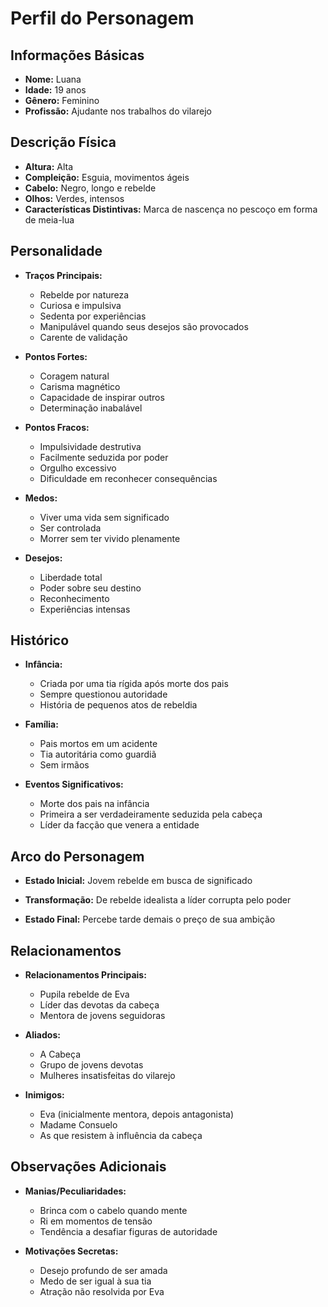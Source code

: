 # Perfil do Personagem

## Informações Básicas
- **Nome:** Luana
- **Idade:** 19 anos
- **Gênero:** Feminino
- **Profissão:** Ajudante nos trabalhos do vilarejo

## Descrição Física
- **Altura:** Alta
- **Compleição:** Esguia, movimentos ágeis
- **Cabelo:** Negro, longo e rebelde
- **Olhos:** Verdes, intensos
- **Características Distintivas:** Marca de nascença no pescoço em forma de meia-lua

## Personalidade
- **Traços Principais:**
  - Rebelde por natureza
  - Curiosa e impulsiva
  - Sedenta por experiências
  - Manipulável quando seus desejos são provocados
  - Carente de validação
  
- **Pontos Fortes:**
  - Coragem natural
  - Carisma magnético
  - Capacidade de inspirar outros
  - Determinação inabalável
  
- **Pontos Fracos:**
  - Impulsividade destrutiva
  - Facilmente seduzida por poder
  - Orgulho excessivo
  - Dificuldade em reconhecer consequências

- **Medos:**
  - Viver uma vida sem significado
  - Ser controlada
  - Morrer sem ter vivido plenamente
  
- **Desejos:**
  - Liberdade total
  - Poder sobre seu destino
  - Reconhecimento
  - Experiências intensas

## Histórico
- **Infância:**
  - Criada por uma tia rígida após morte dos pais
  - Sempre questionou autoridade
  - História de pequenos atos de rebeldia
  
- **Família:**
  - Pais mortos em um acidente
  - Tia autoritária como guardiã
  - Sem irmãos
  
- **Eventos Significativos:**
  - Morte dos pais na infância
  - Primeira a ser verdadeiramente seduzida pela cabeça
  - Líder da facção que venera a entidade

## Arco do Personagem
- **Estado Inicial:**
  Jovem rebelde em busca de significado
  
- **Transformação:**
  De rebelde idealista a líder corrupta pelo poder
  
- **Estado Final:**
  Percebe tarde demais o preço de sua ambição

## Relacionamentos
- **Relacionamentos Principais:**
  - Pupila rebelde de Eva
  - Líder das devotas da cabeça
  - Mentora de jovens seguidoras
  
- **Aliados:**
  - A Cabeça
  - Grupo de jovens devotas
  - Mulheres insatisfeitas do vilarejo
  
- **Inimigos:**
  - Eva (inicialmente mentora, depois antagonista)
  - Madame Consuelo
  - As que resistem à influência da cabeça

## Observações Adicionais
- **Manias/Peculiaridades:**
  - Brinca com o cabelo quando mente
  - Ri em momentos de tensão
  - Tendência a desafiar figuras de autoridade
  
- **Motivações Secretas:**
  - Desejo profundo de ser amada
  - Medo de ser igual à sua tia
  - Atração não resolvida por Eva
